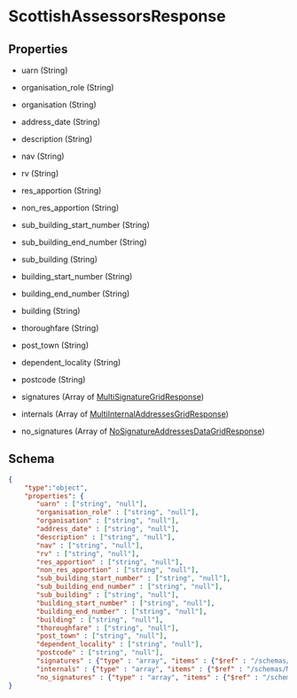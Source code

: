 # ScottishAssessorsResponse
## Properties
- uarn (String)

   
- organisation_role (String)

   
- organisation (String)

   
- address_date (String)

   
- description (String)

   
- nav (String)

   
- rv (String)

   
- res_apportion (String)

   
- non_res_apportion (String)

   
- sub_building_start_number (String)

   
- sub_building_end_number (String)

   
- sub_building (String)

   
- building_start_number (String)

   
- building_end_number (String)

   
- building (String)

   
- thoroughfare (String)

   
- post_town (String)

   
- dependent_locality (String)

   
- postcode (String)

   
- signatures (Array of [MultiSignatureGridResponse](MultiSignatureGridResponse.md))

   
- internals (Array of [MultiInternalAddressesGridResponse](MultiInternalAddressesGridResponse.md))

   
- no_signatures (Array of [NoSignatureAddressesDataGridResponse](NoSignatureAddressesDataGridResponse.md))

   

## Schema
```json
{
    "type":"object",
    "properties": {
       "uarn" : ["string", "null"],
       "organisation_role" : ["string", "null"],
       "organisation" : ["string", "null"],
       "address_date" : ["string", "null"],
       "description" : ["string", "null"],
       "nav" : ["string", "null"],
       "rv" : ["string", "null"],
       "res_apportion" : ["string", "null"],
       "non_res_apportion" : ["string", "null"],
       "sub_building_start_number" : ["string", "null"],
       "sub_building_end_number" : ["string", "null"],
       "sub_building" : ["string", "null"],
       "building_start_number" : ["string", "null"],
       "building_end_number" : ["string", "null"],
       "building" : ["string", "null"],
       "thoroughfare" : ["string", "null"],
       "post_town" : ["string", "null"],
       "dependent_locality" : ["string", "null"],
       "postcode" : ["string", "null"],
       "signatures" : {"type" : "array", "items" : {"$ref" : "/schemas/MultiSignatureGrid"},
       "internals" : {"type" : "array", "items" : {"$ref" : "/schemas/MultiInternalAddressesGrid"},
       "no_signatures" : {"type" : "array", "items" : {"$ref" : "/schemas/NoSignatureAddressesDataGrid"}
}
```


